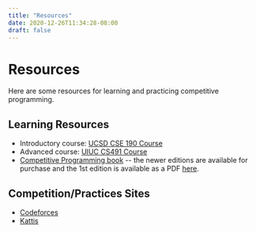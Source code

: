 ```yaml
---
title: "Resources"
date: 2020-12-26T11:34:28-08:00
draft: false
---
```


# Resources

Here are some resources for learning and practicing competitive programming.

## Learning Resources
- Introductory course: [UCSD CSE 190 Course](https://shangjingbo1226.github.io/2020-winter-CSE190-CAP)
- Advanced course: [UIUC CS491 Course](https://pages.github-dev.cs.illinois.edu/sig-icpc/cs491-wf/syllabus/)
- [Competitive Programming book](https://cpbook.net/) -- the newer editions are
  available for purchase and the 1st edition is available as a PDF 
  [here](https://www.comp.nus.edu.sg/~stevenha/myteaching/competitive_programming/cp1.pdf).

## Competition/Practices Sites
- [Codeforces](https://codeforces.com)
- [Kattis](https://open.kattis.com)

